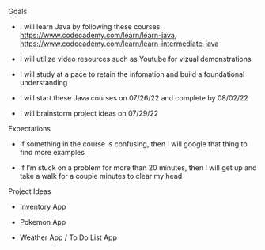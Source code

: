 Goals

- I will learn Java by following these courses: https://www.codecademy.com/learn/learn-java, https://www.codecademy.com/learn/learn-intermediate-java

- I will utilize video resources such as Youtube for vizual demonstrations

- I will study at a pace to retain the infomation and build a foundational understanding

- I will start these Java courses on 07/26/22 and complete by 08/02/22

- I will brainstorm project ideas on 07/29/22

Expectations

- If something in the course is confusing, then I will google that thing to find more examples

- If I’m stuck on a problem for more than 20 minutes, then I will get up and take a walk for a couple
  minutes to clear my head

Project Ideas

- Inventory App

- Pokemon App

- Weather App / To Do List App
